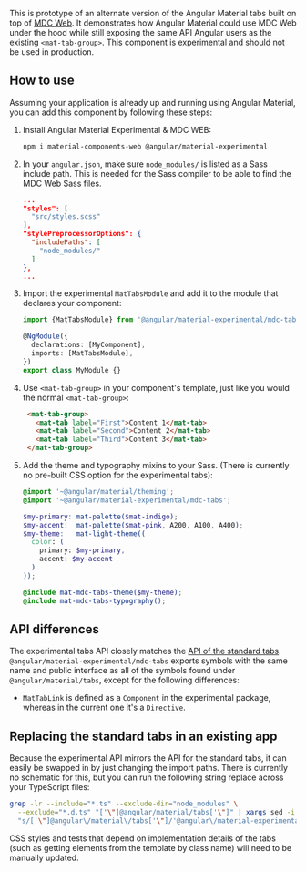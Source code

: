 This is prototype of an alternate version of the Angular Material tabs built on top of
[MDC Web](https://github.com/material-components/material-components-web). It demonstrates how
Angular Material could use MDC Web under the hood while still exposing the same API Angular users as
the existing `<mat-tab-group>`. This component is experimental and should not be used in production.

## How to use
Assuming your application is already up and running using Angular Material, you can add this
component by following these steps:

1. Install Angular Material Experimental & MDC WEB:

   ```bash
   npm i material-components-web @angular/material-experimental
   ```

2. In your `angular.json`, make sure `node_modules/` is listed as a Sass include path. This is
   needed for the Sass compiler to be able to find the MDC Web Sass files.

   ```json
   ...
   "styles": [
     "src/styles.scss"
   ],
   "stylePreprocessorOptions": {
     "includePaths": [
       "node_modules/"
     ]
   },
   ...
   ```

3. Import the experimental `MatTabsModule` and add it to the module that declares your
   component:

   ```ts
   import {MatTabsModule} from '@angular/material-experimental/mdc-tabs';

   @NgModule({
     declarations: [MyComponent],
     imports: [MatTabsModule],
   })
   export class MyModule {}
   ```

4. Use `<mat-tab-group>` in your component's template, just like you would the normal
   `<mat-tab-group>`:

   ```html
    <mat-tab-group>
      <mat-tab label="First">Content 1</mat-tab>
      <mat-tab label="Second">Content 2</mat-tab>
      <mat-tab label="Third">Content 3</mat-tab>
    </mat-tab-group>
   ```

5. Add the theme and typography mixins to your Sass. (There is currently no pre-built CSS option for
   the experimental tabs):

   ```scss
   @import '~@angular/material/theming';
   @import '~@angular/material-experimental/mdc-tabs';

   $my-primary: mat-palette($mat-indigo);
   $my-accent:  mat-palette($mat-pink, A200, A100, A400);
   $my-theme:   mat-light-theme((
     color: (
       primary: $my-primary, 
       accent: $my-accent
     )
   ));

   @include mat-mdc-tabs-theme($my-theme);
   @include mat-mdc-tabs-typography();
   ```

## API differences
The experimental tabs API closely matches the
[API of the standard tabs](https://material.angular.io/components/tabs/api).
`@angular/material-experimental/mdc-tabs` exports symbols with the same name and public interface
as all of the symbols found under `@angular/material/tabs`, except for the following
differences:

* `MatTabLink` is defined as a `Component` in the experimental package,
  whereas in the current one it's a `Directive`.

## Replacing the standard tabs in an existing app
Because the experimental API mirrors the API for the standard tabs, it can easily be swapped in
by just changing the import paths. There is currently no schematic for this, but you can run the
following string replace across your TypeScript files:

```bash
grep -lr --include="*.ts" --exclude-dir="node_modules" \
  --exclude="*.d.ts" "['\"]@angular/material/tabs['\"]" | xargs sed -i \
  "s/['\"]@angular\/material\/tabs['\"]/'@angular\/material-experimental\/mdc-tabs'/g"
```

CSS styles and tests that depend on implementation details of the tabs (such as getting elements
from the template by class name) will need to be manually updated.

